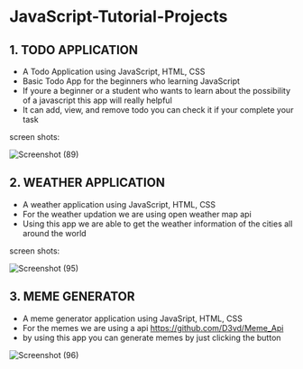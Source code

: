 # JavaScript-Tutorial-Projects

## 1. TODO APPLICATION
   - A Todo Application using JavaScript, HTML, CSS
   - Basic Todo App for the beginners who learning JavaScript
   - If youre a beginner or a student who wants to learn about the possibility of a javascript this app will really helpful
   - It can add, view, and remove todo you can check it if your complete your task

screen shots:

![Screenshot (89)](https://github.com/arun-arunisto/JavaScript-Tutorial-Projects/assets/86800553/c8481e35-f269-469d-ba7c-3f27097b74ef)

## 2. WEATHER APPLICATION
- A weather application using JavaScript, HTML, CSS
- For the weather updation we are using open weather map api
- Using this app we are able to get the weather information of the cities all around the world

screen shots:

![Screenshot (95)](https://github.com/arun-arunisto/JavaScript-Tutorial-Projects/assets/86800553/4e4e2ba0-0cdc-4996-9c3d-f95c6c5aa567)

## 3. MEME GENERATOR
- A meme generator application using JavaSript, HTML, CSS
- For the memes we are using a api <a>https://github.com/D3vd/Meme_Api</a>
- by using this app you can generate memes by just clicking the button

![Screenshot (96)](https://github.com/arun-arunisto/JavaScript-Tutorial-Projects/assets/86800553/88a32338-be06-4823-96ca-f9af2395959e)






